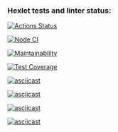 ### Hexlet tests and linter status:

[![Actions Status](https://github.com/SidorovVladimir/frontend-project-46/workflows/hexlet-check/badge.svg)](https://github.com/SidorovVladimir/frontend-project-46/actions)

[![Node CI](https://github.com/SidorovVladimir/frontend-project-46/actions/workflows/nodejs.yml/badge.svg)](https://github.com/SidorovVladimir/frontend-project-46/actions/workflows/nodejs.yml)

[![Maintainability](https://api.codeclimate.com/v1/badges/4f39bb78d1717725bfd0/maintainability)](https://codeclimate.com/github/SidorovVladimir/frontend-project-46/maintainability)

[![Test Coverage](https://api.codeclimate.com/v1/badges/4f39bb78d1717725bfd0/test_coverage)](https://codeclimate.com/github/SidorovVladimir/frontend-project-46/test_coverage)

[![asciicast](https://asciinema.org/a/oqAHjYAYcD951tHTckB3Xnqmo.svg)](https://asciinema.org/a/oqAHjYAYcD951tHTckB3Xnqmo)

[![asciicast](https://asciinema.org/a/iwh714bhpoGmHktFwio9rxgCB.svg)](https://asciinema.org/a/iwh714bhpoGmHktFwio9rxgCB)

[![asciicast](https://asciinema.org/a/2Y502T80VCqYyJgxogLC7WUKk.svg)](https://asciinema.org/a/2Y502T80VCqYyJgxogLC7WUKk)

[![asciicast](https://asciinema.org/a/UELwZ4uvUfeuxAwmtt0uovk1f.svg)](https://asciinema.org/a/UELwZ4uvUfeuxAwmtt0uovk1f)
